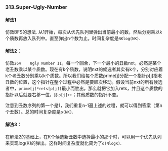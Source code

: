 ### 313.Super-Ugly-Number

#### 解法1
仿效BFS的想法. 从1开始，每次从优先队列里弹出当前最小的数，然后分别乘以k个质数再放入队列中。直至弹出n个数为止。时间复杂度是```NKlog(NK)```.

#### 解法2：
仿效```264	Ugly Number II```，每一个回合，下一个最小的丑数nxt，必然是某个老丑数乘以某个质数。现在有k个质数，说明nxt的候选者其实有k个，分别对应着k个老丑数分别乘以k个质数。所以我们给每个质数prime[j]分配一个指针p[j]指老丑数的位置，这个指针在整个过程中必然是要顺次移动。假设当前nxt的所有候选者中，```prime[j]*rets[p[j]]```最小而胜出，那么就把它加入rets，并且这个质数的指针以后就要右移一位，即```p[j]++```；其他质数的指针不变。

注意到丑数序列的第一个是1，我们重复n-1遍上述的过程，就可以得到答案（第n个丑数）。总的时间复杂度是```o(NK)```.

#### 解法3：
在解法2的基础上，在K个候选新丑数中选择最小的那个时，可以用一个优先队列来实现log(K)的弹出。这样时间复杂度就化简为了```o(NlogK)```.
